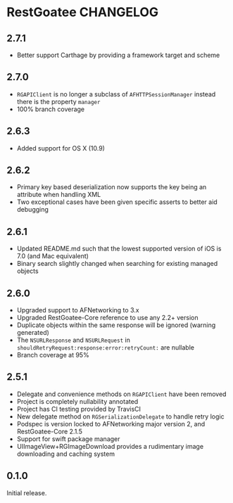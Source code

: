 # RestGoatee CHANGELOG

## 2.7.1
- Better support Carthage by providing a framework target and scheme

## 2.7.0
- `RGAPIClient` is no longer a subclass of `AFHTTPSessionManager` instead there is the property `manager`
- 100% branch coverage

## 2.6.3
- Added support for OS X (10.9)

## 2.6.2
- Primary key based deserialization now supports the key being an attribute when handling XML
- Two exceptional cases have been given specific asserts to better aid debugging

## 2.6.1
- Updated README.md such that the lowest supported version of iOS is 7.0 (and Mac equivalent)
- Binary search slightly changed when searching for existing managed objects

## 2.6.0
- Upgraded support to AFNetworking to 3.x
- Upgraded RestGoatee-Core reference to use any 2.2+ version
- Duplicate objects within the same response will be ignored (warning generated)
- The `NSURLResponse` and `NSURLRequest` in `shouldRetryRequest:response:error:retryCount:` are nullable
- Branch coverage at 95%

## 2.5.1
- Delegate and convenience methods on `RGAPIClient` have been removed
- Project is completely nullability annotated
- Project has CI testing provided by TravisCI
- New delegate method on `RGSerializationDelegate` to handle retry logic
- Podspec is version locked to AFNetworking major version 2, and RestGoatee-Core 2.1.5
- Support for swift package manager
- UIImageView+RGImageDownload provides a rudimentary image downloading and caching system

## 0.1.0

Initial release.
